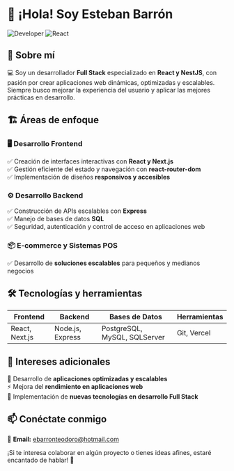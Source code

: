 # 👋 ¡Hola! Soy Esteban Barrón

![Developer](https://img.shields.io/badge/Full%20Stack-Developer-blue.svg) ![React](https://img.shields.io/badge/React-Native-blue.svg)

## 🚀 Sobre mí
💻 Soy un desarrollador **Full Stack** especializado en **React y NestJS**, con pasión por crear aplicaciones web dinámicas, optimizadas y escalables. Siempre busco mejorar la experiencia del usuario y aplicar las mejores prácticas en desarrollo.

## 🏗️ Áreas de enfoque
### 🖥️ Desarrollo Frontend
✅ Creación de interfaces interactivas con **React y Next.js**  
✅ Gestión eficiente del estado y navegación con **react-router-dom**  
✅ Implementación de diseños **responsivos y accesibles**  

### ⚙️ Desarrollo Backend
✅ Construcción de APIs escalables con **Express**  
✅ Manejo de bases de datos **SQL**  
✅ Seguridad, autenticación y control de acceso en aplicaciones web  

### 📦 E-commerce y Sistemas POS 
✅ Desarrollo de **soluciones escalables** para pequeños y medianos negocios  

## 🛠️ Tecnologías y herramientas
| Frontend | Backend | Bases de Datos | Herramientas |
|----------|---------|---------------|-------------|
| React, Next.js | Node.js, Express | PostgreSQL, MySQL, SQLServer | Git, Vercel |

## 📌 Intereses adicionales
🎯 Desarrollo de **aplicaciones optimizadas y escalables**  
⚡ Mejora del **rendimiento en aplicaciones web**  
🚀 Implementación de **nuevas tecnologías en desarrollo Full Stack**  

## 📫 Conéctate conmigo
📧 **Email:** ebarronteodoro@hotmail.com  

¡Si te interesa colaborar en algún proyecto o tienes ideas afines, estaré encantado de hablar! 🚀

